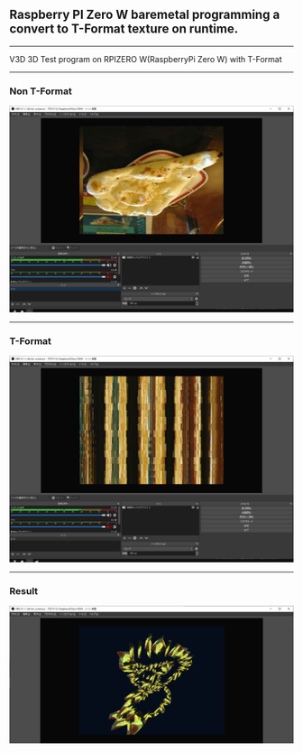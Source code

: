 ## Raspberry PI Zero W baremetal programming a convert to T-Format texture on runtime.
----

V3D 3D Test program on RPIZERO W(RaspberryPi Zero W) with T-Format

----
### Non T-Format
![picture](https://github.com/kumaashi/RaspberryPI/blob/master/image/rpizero_v3d_tex_t_format_02.png "Raspberry Pi Zero W V3D texture not T-format")

----
### T-Format
![picture](https://github.com/kumaashi/RaspberryPI/blob/master/image/rpizero_v3d_tex_t_format_01.png "Raspberry Pi Zero W V3D texture T-format")


----
### Result
![picture](https://github.com/kumaashi/RaspberryPI/blob/master/image/rpizero_v3d_tex_t_format_03.png "Raspberry Pi Zero W V3D texture T-format result")


